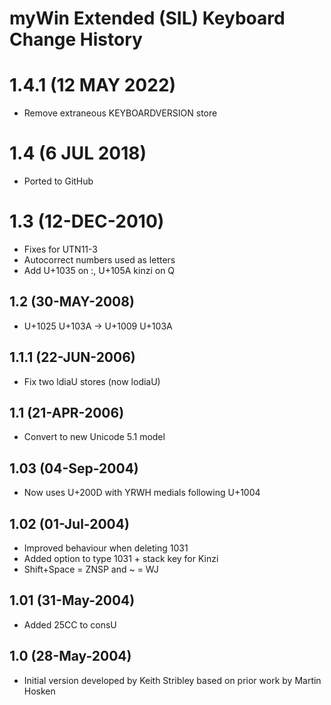 # myWin Extended (SIL) Keyboard Change History

# 1.4.1 (12 MAY 2022)
* Remove extraneous KEYBOARDVERSION store 

# 1.4 (6 JUL 2018)
* Ported to GitHub

# 1.3 (12-DEC-2010) 
* Fixes for UTN11-3
* Autocorrect numbers used as letters
* Add U+1035 on :, U+105A kinzi on Q

## 1.2 (30-MAY-2008)  
* U+1025 U+103A -> U+1009 U+103A

## 1.1.1 (22-JUN-2006) 
* Fix two ldiaU stores (now lodiaU)

## 1.1 (21-APR-2006) 
* Convert to new Unicode 5.1 model

## 1.03 (04-Sep-2004)
* Now uses U+200D with YRWH medials following U+1004

## 1.02 (01-Jul-2004) 
* Improved behaviour when deleting 1031
* Added option to type 1031 + stack key for Kinzi
* Shift+Space = ZNSP and ~ = WJ

## 1.01 (31-May-2004) 
* Added 25CC to consU   

## 1.0 (28-May-2004)
* Initial version developed by Keith Stribley based on prior work by Martin Hosken

